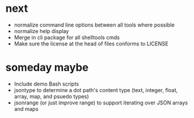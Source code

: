 
# next

+ normalize command line options between all tools where possible
+ normalize help display
+ Merge in cli package for all shelltools cmds
+ Make sure the license at the head of files conforms to LICENSE

# someday maybe

+ Include demo Bash scripts
+ jsontype to determine a dot path's content type (text, integer, float, array, map, and psuedo types)
+ jsonrange (or just improve range) to support iterating over JSON arrays and maps

